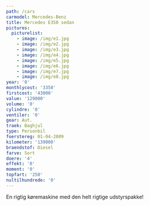 ```yaml
---
path: /cars
carmodel: Mercedes-Benz
title: Mercedes E350 sedan
pictures:
  picturelist:
    - image: /img/e1.jpg
    - image: /img/e2.jpg
    - image: /img/e3.jpg
    - image: /img/e4.jpg
    - image: /img/e5.jpg
    - image: /img/e6.jpg
    - image: /img/e7.jpg
    - image: /img/e8.jpg
year: '0'
monthlycost: '3350'
firstcost: '43000'
value: '129000'
volume: '0'
cylindre: '0'
ventiler: '0'
gear: Aut.
traek: Baghjul
type: Personbil
foerstereg: 01-04-2009
kilometer: '139000'
braendstof: Diesel
farve: Sort
doere: '4'
effekt: '0'
moment: '0'
topfart: '250'
nultilhundrede: '0'
---
```

En rigtig køremaskine med den helt rigtige udstyrspakke!
